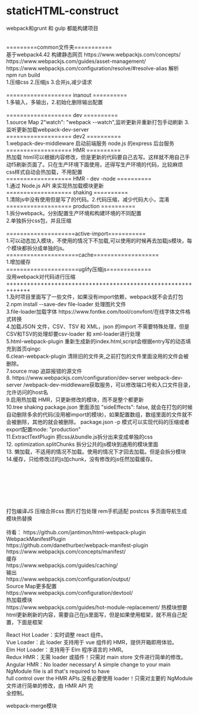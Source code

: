 # staticHTML-construct

webpack和grunt 和 gulp 都能构建项目

<br/>
=========common文件夹===========<br/>
基于webpack4.42 构建静态网页
https://www.webpackjs.com/concepts/
https://www.webpackjs.com/guides/asset-management/
https://www.webpackjs.com/configuration/resolve/#resolve-alias 解析
<br/>
npm run build
<br/>
1.压缩css
2.压缩js
3.合并js,减少请求
<br/>
<br/>
=================== inanout ==========<br/>
1.多输入，多输出，2.初始化删除输出配置
<br/>
<br/>
=================== dev ==========<br/>
1.source Map 2"watch": "webpack --watch",监听更新并重新打包手动刷新  3.监听更新加载webpack-dev-server
<br/>
=================== dev2 ==========<br/>
1.webpack-dev-middleware 启动前端服务 node.js 的express 后台服务
<br/>
=================== HMR  ==========<br/>
热加载 html可以根据内容修改，但是更新的代码要自己去写。这样就不用自己手动f5刷新页面了。只在生产环境下面使用，还得写生产环境的代码，比较麻烦
<br/>css样式自动会热加载，不用配置
<br/>
=================== HMR - dev -node ==========<br/>
1.通过 Node.js API 来实现热加载模块更新
<br/>
=================== shaking ==========<br/>
1.清除js中没有使用但是写了的代码。2.代码压缩，减少代码大小，混淆
<br/>
=================== production ==========<br/>
1.拆分webpack。分别配置生产环境和构建环境的不同配置<br/>
2.单独拆分css包，并且压缩<br/>
<br/>
====================active-import===========<br/>
1.可以动态加入模块，不使用的情况下不加载,可以使用的时候再去加载js模块，每个模块都拆分成单独的js。
<br/>
=====================cache===================<br/>
1.增加缓存
<br/>
=====================uglify压缩js=============<br/>
没用webpack对代码进行压缩<br/>
+++++++++++++++++++++++++++++++++++++++++++++++++++++++++++++
<br/>
1.及时项目里面写了一些文件，如果没有import依赖，webpack就不会去打包
<br />
2.npm install --save-dev file-loader 处理图片文件
<br/>
3.file-loader加载字体
https://www.fontke.com/tool/convfont/在线字体文件格式转换
<br/>
4.加载JSON 文件，CSV、TSV 和 XML，json 的import 不需要特殊处理，但是CSV和TSV的处理却要csv-loader 和 xml-loader进行处理
<br/>
5.html-webpack-plugin 重新生成新的index.html,script会根据entry写的动态填充到首页qingc
<br/>
6.clean-webpack-plugin 清除旧的文件夹,之前打包的文件里面没用的文件会被删除。
<br/>
7.source map 追踪报错的源文件
<br/>
8. https://www.webpackjs.com/configuration/dev-server
webpack-dev-server /webpack-dev-middleware获取服务，可以修改端口号和入口文件目录，允许访问的host名
<br/>
9.启用热加载  HMR，只更新修改的模块，而不是整个都更新
<br/>
10.tree shaking package.json 里面添加 "sideEffects": false, 就会在打包的时候自动删除多余的代码(没用被import的模块)，如果配置数组，数组里面的文件就不会被删除，其他的就会被删除。 package.json -p 模式可以实现代码的压缩或者export配置mode: "production"
<br/>
11.ExtractTextPlugin 把css从bundle.js拆分出来变成单独的css
<br/>
12. optimization.splitChunks 拆分公共的js模块到通用的模块里面
<br/>
13. 懒加载，不适用的情况不加载。使用的情况下才回去加载。但是会拆分模块
<br/>
14.缓存，只给修改过的js加chunk，没有修改的js任然加载缓存。
<br/>
<div style="margin-top: 120px">
打包编译JS
压缩合并css
图片打包处理
rem手机适配
postcss  
多页面导航生成
模块热替换
</div>
<br/>
待看：
https://github.com/jantimon/html-webpack-plugin
<br/>
<div>WebpackManifestPlugin</div>
https://github.com/danethurber/webpack-manifest-plugin
<br/>
https://www.webpackjs.com/concepts/manifest/
<br/>
<div>缓存</div>
https://www.webpackjs.com/guides/caching/
<br/>
<div>输出</div>
https://www.webpackjs.com/configuration/output/
<br/>
<div>Source Map更多配置</div>
https://www.webpackjs.com/configuration/devtool/
<br/>
<div>热加载模块</div>
https://www.webpackjs.com/guides/hot-module-replacement/
热模块想要html更新刷新的内容，需要自己在js里面写，但是如果使用框架，就不用自己配置，下面是框架

React Hot Loader：实时调整 react 组件。<br/>
Vue Loader：此 loader 支持用于 vue 组件的 HMR，提供开箱即用体验。<br/>
Elm Hot Loader：支持用于 Elm 程序语言的 HMR。<br/>
Redux HMR：无需 loader 或插件！只需对 main store 文件进行简单的修改。<br/>
Angular HMR：No loader necessary! A simple change to your main NgModule file is all that's required to have <br/>full control over the HMR APIs.没有必要使用 loader！只需对主要的 NgModule 文件进行简单的修改，由 HMR API 完<br/>全控制。
<div>webpack-merge模块</div>
